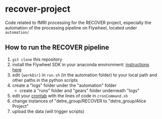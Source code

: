 # recover-project

Code related to fMRI processing for the RECOVER project, especially the automation of the processing pipeline on Flywheel, located under `automation/`


## How to run the RECOVER pipeline 

1) `git clone` this repository
2) install the Flywheel SDK in your anaconda environment: [instructions here](https://flywheel-io.gitlab.io/product/backend/sdk/branches/master/python/getting_started.html)
3) edit `{workDir}` in `run.sh` (in the automation folder) to your local path and other paths in the python scripts
4) create a "logs" folder under the "automation" folder
   - create a "runs" folder and "gears" folder underneath "logs"
6) edit your [crontab](https://www.geeksforgeeks.org/crontab-in-linux-with-examples/) with the lines of code in `cronCommand.sh`
7) change instances of "detre_group/RECOVER to "detre_group/Alice Project"
8) upload the data (will trigger scripts)
